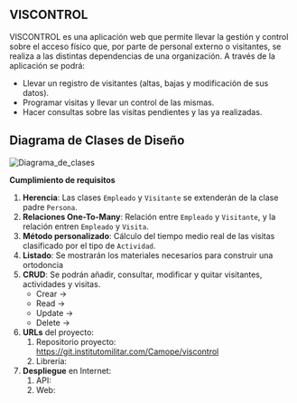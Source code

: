 ## **VISCONTROL**

VISCONTROL es una aplicación web que permite llevar la gestión y control sobre el acceso físico que, por parte de personal externo o visitantes, se realiza a las distintas dependencias de una organización. A través de la aplicación se podrá:

+ Llevar un registro de visitantes (altas, bajas y modificación de sus datos).
+ Programar visitas y llevar un control de las mismas.
+ Hacer consultas sobre las visitas pendientes y las ya realizadas.

## Diagrama de Clases de Diseño
![Diagrama_de_clases](https://git.institutomilitar.com/Camope/viscontrol/-/wikis/uploads/a4386cd88a7ab9351e4a35d4f8534d58/viscontrolClases.png)
    
  **Cumplimiento de requisitos**
1. **Herencia**: Las clases `Empleado` y `Visitante` se extenderán de la clase padre `Persona`.
2. **Relaciones One-To-Many**: Relación entre `Empleado` y `Visitante`, y la relación entren `Empleado` y `Visita`.
3. **Método personalizado**: Cálculo del tiempo medio real de las visitas clasificado por el tipo de `Actividad`.
4. **Listado**: Se mostrarán los materiales necesarios para construir una ortodoncia
5. **CRUD**: Se podrán añadir, consultar, modificar y quitar visitantes, actividades y visitas. 
      + Crear -> 
      + Read  -> 
      + Update ->
      + Delete ->
6. **URLs** del proyecto:
   1. Repositorio proyecto: https://git.institutomilitar.com/Camope/viscontrol
   1. Librería:
7. **Despliegue** en Internet: 
   1. API:
   1. Web:
